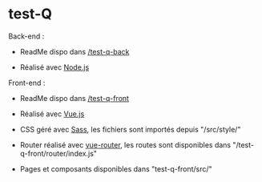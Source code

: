 # test-Q

Back-end :
- ReadMe dispo dans [/test-q-back](/test-q-back)

- Réalisé avec [Node.js](https://nodejs.org/en/)


Front-end :
- ReadMe dispo dans [/test-q-front](/test-q-front)

- Réalisé avec [Vue.js](https://vuejs.org/)

- CSS géré avec [Sass](https://sass-lang.com/), les fichiers sont importés depuis "/src/style/"

- Router réalisé avec [vue-router](https://router.vuejs.org/), les routes sont disponibles dans "/test-q-front/router/index.js"

- Pages et composants disponibles dans "test-q-front/src/"
